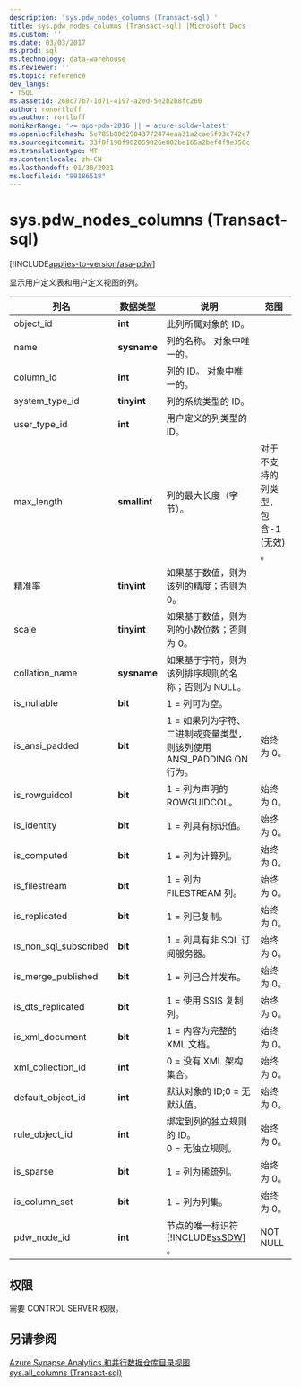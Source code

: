 ```yaml
---
description: 'sys.pdw_nodes_columns (Transact-sql) '
title: sys.pdw_nodes_columns (Transact-sql) |Microsoft Docs
ms.custom: ''
ms.date: 03/03/2017
ms.prod: sql
ms.technology: data-warehouse
ms.reviewer: ''
ms.topic: reference
dev_langs:
- TSQL
ms.assetid: 268c77b7-1d71-4197-a2ed-5e2b2b8fc260
author: ronortloff
ms.author: rortloff
monikerRange: '>= aps-pdw-2016 || = azure-sqldw-latest'
ms.openlocfilehash: 5e785b80629043772474eaa31a2cae5f93c742e7
ms.sourcegitcommit: 33f0f190f962059826e002be165a2bef4f9e350c
ms.translationtype: MT
ms.contentlocale: zh-CN
ms.lasthandoff: 01/30/2021
ms.locfileid: "99186518"
---
```

# <a name="syspdw_nodes_columns-transact-sql"></a>sys.pdw_nodes_columns (Transact-sql) 
[!INCLUDE[applies-to-version/asa-pdw](../../includes/applies-to-version/asa-pdw.md)]

  显示用户定义表和用户定义视图的列。  
  
|列名|数据类型|说明|范围|  
|-----------------|---------------|-----------------|-----------|  
|object_id|**int**|此列所属对象的 ID。||  
|name|**sysname**|列的名称。 对象中唯一的。||  
|column_id|**int**|列的 ID。 对象中唯一的。||  
|system_type_id|**tinyint**|列的系统类型的 ID。||  
|user_type_id|**int**|用户定义的列类型的 ID。||  
|max_length|**smallint**|列的最大长度（字节）。|对于不支持的列类型，包含-1 (无效) 。|  
|精准率|**tinyint**|如果基于数值，则为该列的精度；否则为 0。||  
|scale|**tinyint**|如果基于数值，则为列的小数位数；否则为 0。||  
|collation_name|**sysname**|如果基于字符，则为该列排序规则的名称；否则为 NULL。||  
|is_nullable|**bit**|1 = 列可为空。||  
|is_ansi_padded|**bit**|1 = 如果列为字符、二进制或变量类型，则该列使用 ANSI_PADDING ON 行为。|始终为 0。|  
|is_rowguidcol|**bit**|1 = 列为声明的 ROWGUIDCOL。|始终为 0。|  
|is_identity|**bit**|1 = 列具有标识值。|始终为 0。|  
|is_computed|**bit**|1 = 列为计算列。|始终为 0。|  
|is_filestream|**bit**|1 = 列为 FILESTREAM 列。|始终为 0。|  
|is_replicated|**bit**|1 = 列已复制。|始终为 0。|  
|is_non_sql_subscribed|**bit**|1 = 列具有非 SQL 订阅服务器。|始终为 0。|  
|is_merge_published|**bit**|1 = 列已合并发布。|始终为 0。|  
|is_dts_replicated|**bit**|1 = 使用 SSIS 复制列。|始终为 0。|  
|is_xml_document|**bit**|1 = 内容为完整的 XML 文档。|始终为 0。|  
|xml_collection_id|**int**|0 = 没有 XML 架构集合。|始终为 0。|  
|default_object_id|**int**|默认对象的 ID;0 = 无默认值。|始终为 0。|  
|rule_object_id|**int**|绑定到列的独立规则的 ID。 <br />0 = 无独立规则。|始终为 0。|  
|is_sparse|**bit**|1 = 列为稀疏列。|始终为 0。|  
|is_column_set|**bit**|1 = 列为列集。|始终为 0。|  
|pdw_node_id|**int**|节点的唯一标识符 [!INCLUDE[ssSDW](../../includes/sssdw-md.md)] 。|NOT NULL|  
  
## <a name="permissions"></a>权限  
 需要 CONTROL SERVER 权限。  
  
## <a name="see-also"></a>另请参阅  
 [Azure Synapse Analytics 和并行数据仓库目录视图](../../relational-databases/system-catalog-views/sql-data-warehouse-and-parallel-data-warehouse-catalog-views.md)   
 [sys.all_columns &#40;Transact-sql&#41;](../../relational-databases/system-catalog-views/sys-all-columns-transact-sql.md)  
  
  
